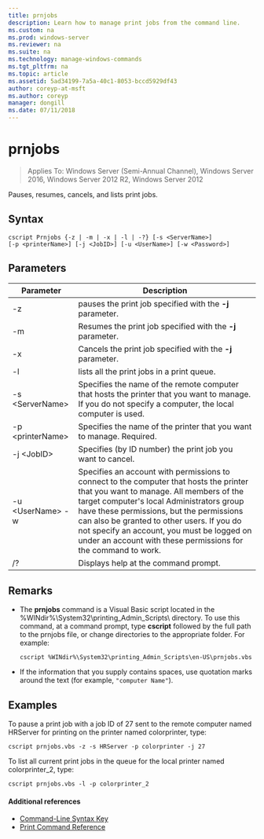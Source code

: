 ```yaml
---
title: prnjobs
description: Learn how to manage print jobs from the command line.
ms.custom: na
ms.prod: windows-server
ms.reviewer: na
ms.suite: na
ms.technology: manage-windows-commands
ms.tgt_pltfrm: na
ms.topic: article
ms.assetid: 5ad34199-7a5a-40c1-8053-bccd5929df43
author: coreyp-at-msft
ms.author: coreyp
manager: dongill
ms.date: 07/11/2018
---
```

# prnjobs

>Applies To: Windows Server (Semi-Annual Channel), Windows Server 2016, Windows Server 2012 R2, Windows Server 2012

Pauses, resumes, cancels, and lists print jobs.

## Syntax
```
cscript Prnjobs {-z | -m | -x | -l | -?} [-s <ServerName>] 
[-p <printerName>] [-j <JobID>] [-u <UserName>] [-w <Password>]
```

## Parameters

|          Parameter           |                                                                                                                                                                                        Description                                                                                                                                                                                        |
|------------------------------|-------------------------------------------------------------------------------------------------------------------------------------------------------------------------------------------------------------------------------------------------------------------------------------------------------------------------------------------------------------------------------------------|
|              -z              |                                                                                                                                                                 pauses the print job specified with the **-j** parameter.                                                                                                                                                                 |
|              -m              |                                                                                                                                                                Resumes the print job specified with the **-j** parameter.                                                                                                                                                                 |
|              -x              |                                                                                                                                                                Cancels the print job specified with the **-j** parameter.                                                                                                                                                                 |
|              -l              |                                                                                                                                                                        lists all the print jobs in a print queue.                                                                                                                                                                         |
|       -s \<ServerName>       |                                                                                                                  Specifies the name of the remote computer that hosts the printer that you want to manage. If you do not specify a computer, the local computer is used.                                                                                                                  |
|      -p \<printerName>       |                                                                                                                                                           Specifies the name of the printer that you want to manage. Required.                                                                                                                                                            |
|         -j \<JobID>          |                                                                                                                                                                Specifies (by ID number) the print job you want to cancel.                                                                                                                                                                 |
| -u \<UserName> -w <Password> | Specifies an account with permissions to connect to the computer that hosts the printer that you want to manage. All members of the target computer's local Administrators group have these permissions, but the permissions can also be granted to other users. If you do not specify an account, you must be logged on under an account with these permissions for the command to work. |
|              /?              |                                                                                                                                                                           Displays help at the command prompt.                                                                                                                                                                            |

## Remarks
-   The **prnjobs** command is a Visual Basic script located in the %WINdir%\System32\printing_Admin_Scripts\\<language> directory. To use this command, at a command prompt, type **cscript** followed by the full path to the prnjobs file, or change directories to the appropriate folder. For example:
    ```
    cscript %WINdir%\System32\printing_Admin_Scripts\en-US\prnjobs.vbs
    ```
-   If the information that you supply contains spaces, use quotation marks around the text (for example, `"computer Name"`).

## <a name="BKMK_examples"></a>Examples
To pause a print job with a job ID of 27 sent to the remote computer named HRServer for printing on the printer named colorprinter, type:
```
cscript prnjobs.vbs -z -s HRServer -p colorprinter -j 27
```
To list all current print jobs in the queue for the local printer named colorprinter_2, type:
```
cscript prnjobs.vbs -l -p colorprinter_2
```

#### Additional references

-   [Command-Line Syntax Key](command-line-syntax-key.md)
-   [Print Command Reference](print-command-reference.md)
